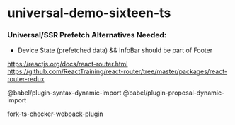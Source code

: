 # universal-demo-sixteen-ts

### Universal/SSR Prefetch Alternatives Needed:

* Device State (prefetched data) && InfoBar should be part of Footer

https://reactjs.org/docs/react-router.html
https://github.com/ReactTraining/react-router/tree/master/packages/react-router-redux

@babel/plugin-syntax-dynamic-import
@babel/plugin-proposal-dynamic-import

fork-ts-checker-webpack-plugin
